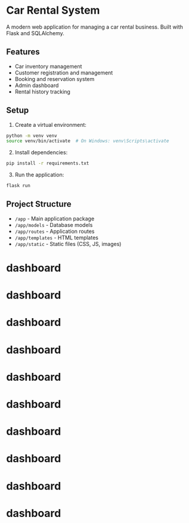 # Car Rental System

A modern web application for managing a car rental business. Built with Flask and SQLAlchemy.

## Features

- Car inventory management
- Customer registration and management
- Booking and reservation system
- Admin dashboard
- Rental history tracking

## Setup

1. Create a virtual environment:
```bash
python -m venv venv
source venv/bin/activate  # On Windows: venv\Scripts\activate
```

2. Install dependencies:
```bash
pip install -r requirements.txt
```

3. Run the application:
```bash
flask run
```

## Project Structure

- `/app` - Main application package
- `/app/models` - Database models
- `/app/routes` - Application routes
- `/app/templates` - HTML templates
- `/app/static` - Static files (CSS, JS, images)
# dashboard
# dashboard
# dashboard
# dashboard
# dashboard
# dashboard
# dashboard
# dashboard
# dashboard
# dashboard
